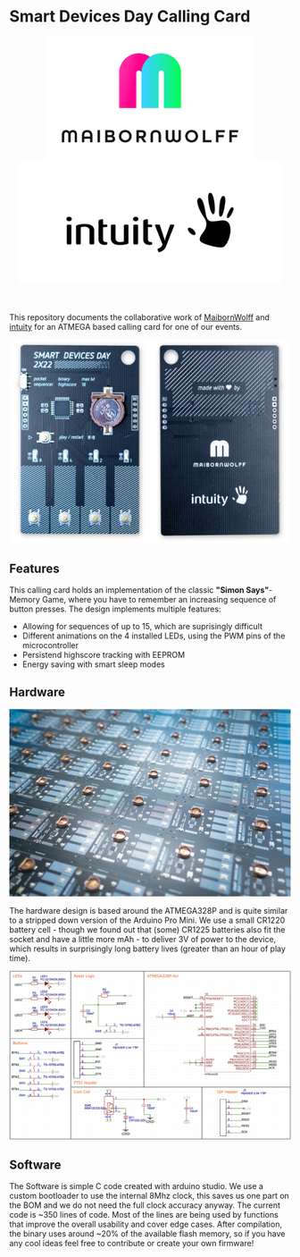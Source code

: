 # Smart Devices Day Calling Card

<section align="center" style="text-align:center;">
    <img style="background-color:white; height:160px; padding:30px;" src="docs/maibornwolff.png"/>
    <img style="background-color:white; height:160px; padding:30px;" src="docs/intuity.png"/>  
</section>
  
<br />
<br />
  
This repository documents the collaborative work of [MaibornWolff](https://maibornwolff.de) and [intuity](https://www.intuity.de/) for an ATMEGA based calling card for one of our events.

<img src="docs/front_back.jpg"/> 

## Features

This calling card holds an implementation of the classic __"Simon Says"__-Memory Game, where you have to remember an increasing sequence of button presses.
The design implements multiple features:
- Allowing for sequences of up to 15, which are suprisingly difficult
- Different animations on the 4 installed LEDs, using the PWM pins of the microcontroller
- Persistend highscore tracking with EEPROM
- Energy saving with smart sleep modes

## Hardware

<img src="docs/assembly.jpg"/> 

The hardware design is based around the ATMEGA328P and is quite similar to a stripped down version of the Arduino Pro Mini.
We use a small CR1220 battery cell - though we found out that (some) CR1225 batteries also fit the socket and have a little more mAh - to deliver 3V of power to the device, which results in surprisingly long battery lives (greater than an hour of play time).

<img src="docs/schematic.png"/> 

## Software

The Software is simple C code created with arduino studio.
We use a custom bootloader to use the internal 8Mhz clock, this saves us one part on the BOM and we do not need the full clock accuracy anyway.
The current code is ~350 lines of code. Most of the lines are being used by functions that improve the overall usability and cover edge cases.
After compilation, the binary uses around ~20% of the available flash memory, so if you have any cool ideas feel free to contribute or create your own firmware!